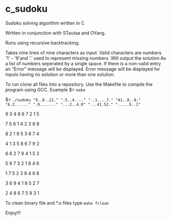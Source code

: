 # c_sudoku
Sudoku solving algorithm written in C

Written in conjunction with STautaa and OYang.

Runs using recursive backtracking.

Takes nine lines of nine characters as input.  Valid characters are numbers '1' - '9'and '.' used to represent missing numbers.  Will output the solution As a list of numbers seperated by a single space.  If there is a non-valid entry an "Error" message will be displayed.  Error message will be displayed for inputs having no solution or more than one solution.

To run clone all files into a repository.  Use the Makefile to compile the program using GCC.
Example 
$> `make`

$> `./sudoku "9..8..21." ".5..4...." "..1....7." "41..8..9." "6.2......" ".9......." "...2..4.8" "...41.52." ".....5..1"`

9 3 4 8 6 7 2 1 5

7 5 6 1 4 2 3 8 9

8 2 1 9 5 3 6 7 4

4 1 3 5 8 6 7 9 2

6 8 2 7 9 4 1 5 3

5 9 7 3 2 1 8 4 6

1 7 5 2 3 9 4 6 8

3 6 9 4 1 8 5 2 7

2 4 8 6 7 5 9 3 1

To clean binary file and \*.o files type `make fclean`

Enjoy!!!
